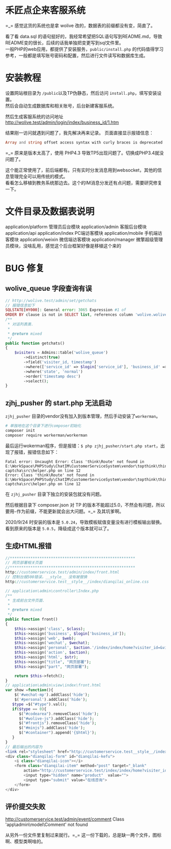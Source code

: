 # 禾匠点企来客服系统
=_= 感觉这货的系统也是拿 wolive 改的，数据表的前缀都没有变，简直了。            

看了看 data.sql 的语句挺好的，我经常希望把SQL语句写到README.md，导致README变的很长，后续的话我单独把变更写到sql文件里。         
一般PHP的web应用，都提供了安装服务，`public/install.php` 的代码值得学习参考，一般都是填写账号密码和配置，然后进行文件读写和数据库生成。         

# 安装教程
设置网站根目录为 `/public`以及TP伪静态，然后访问 `install.php`，填写安装设置。        
然后会自动生成数据库和相关账号，后台新建客服系统。  

然后生成客服系统的访问地址 http://wolive.test/admin/login/index/business_id/1.htm


结果刚一访问就遇到问题了，我先解决再来记录。
页面直接显示报错信息：
```php
Array and string offset access syntax with curly braces is deprecated
```
=_= 原来是版本太高了，使用 PHP4.3 导致TP5出现问题了。切换成PHP3.4就没问题了。       

这个能正常使用了，前后端都有。只有实时分发消息用到websocket，其他的信息管理完全可以用传统的模式。    
看看怎么移植到教务系统那边去。这个的IM消息分发还有点问题，需要研究修复一下。          

# 文件目录及数据表说明      
application/platform 管理员后台模块
application/admin 客服后台模块
application/api 
application/index PC端访客模块
application/mobile 手机端访客模块
application/weixin 微信端访客模块
application/manager 微擎超级管理员模块，没啥乱用，感觉这个后台框架好像是移植这个来的    





# BUG 修复
## wolive_queue 字段查询有误
```php
// http://wolive.test/admin/set/getchats
// 报错信息如下
SQLSTATE[HY000]: General error: 3065 Expression #1 of 
ORDER BY clause is not in SELECT list, references column 'wolive.wolive_queue.timestamp' which is not in SELECT list; this is incompatible with DISTINCT
/**
 * 对话列表类.
 *
 * @return mixed
 */
public function getchats()
{
    $visiters = Admins::table('wolive_queue')
        ->distinct(true)
        ->field('visiter_id, timestamp')
        ->where(['service_id' => $login['service_id'], 'business_id' => $login['business_id']])
        ->where('state', 'normal')
        ->order('timestamp desc')
        ->select();
}
```

## zjhj_pusher 的 start.php 无法启动
`zjhj_pusher` 目录的vendor没有加入到版本管理，然后手动安装了`workerman`。
```sh
# 单独地在这个目录下进行composer初始化
composer init
composer require workerman/workerman
```

最后运行wokerman程序，但是报错：`$ php zjhj_pusher/start.php start`，出现了报错，报错信息如下：
```log
Fatal error: Uncaught Error: Class 'think\Route' not found in E:\WorkSpace\PHPStudy\ChatIM\CustomerServiceSystem\vendor\topthink\think-captcha\src\helper.php on line 12
Error: Class 'think\Route' not found in E:\WorkSpace\PHPStudy\ChatIM\CustomerServiceSystem\vendor\topthink\think-captcha\src\helper.php on line 12
```
在 `zjhj_pusher` 目录下独立的安装包就没有问题。 

然后根据目录下 composer.json 对 TP 的版本不能超过5.0，不然会有问题，所以要用`~`作为前缀，不能更新就会出大问题。=_= 及其坑爹啊。 

2020/9/24 时安装的版本是 `5.0.24`，导致模板赋值变量没有进行模板输出替换。
看到原来的版本是 `5.0.5`，降级成这个版本就可以了。         

## 生成HTML报错 
```php
//*******************************************************
// 网页部署相关页面
//*******************************************************
http://customerservice.test/admin/index/front.html
// 控制台报500错误，__style__ 没有被替换    
http://customerservice.test__style__/index/dianqilai_online.css 

// application\admin\controller\Index.php
/**
 * 生成前台文件页面.
 *
 * @return mixed
 */
public function front()
{
    $this->assign('class', $class);
    $this->assign('business', $login['business_id']);
    $this->assign('web', $web);
    $this->assign('wechat', $wechat);
    $this->assign('personal', $action.'/index/index/home?visiter_id=&visiter_name=&avatar=&business_id='.$login['business_id'].'&groupid='.$login['groupid'].'&special='.$login['service_id']);
    $this->assign('action', $action);
    $this->assign('html', $str);
    $this->assign("title", "网页部署");
    $this->assign("part", "网页部署");

    return $this->fetch();
}
// application\admin\view\index\front.html
var show =function(){
    $('#wechat-mp').addClass('hide');
    $('#personal').addClass('hide');
   $type =$("#type").val();
   if($type == 0){
      $("#codearea").removeClass('hide');
      $("#wolive-js").addClass('hide');
      $("#frontjs").removeClass('hide');
      $("#minjs").addClass('hide');
      $("#container").append('{$html}');
   }
}
// 最后输出的内容为
<link rel="stylesheet" href="http://customerservice.test__style__/index/dianqilai_online.css">
<div class="dianqilai-form" id="dianqilai-kefu">
    <i class="dianqilai-icon"></i> 
    <form class="dianqilai-item" method="post" target="_blank"
        action="http://customerservice.test/index/index/home?visiter_id=&visiter_name=&avatar=&business_id=1&groupid=0">
        <input type="hidden" name="product"  value="">
        <input type="submit" value="在线咨询">
    </form>
</div>
```

## 评价提交失败
http://customerservice.test/admin/event/comment
Class 'app\admin\model\Comment' not found       

从另外一份文件里复制过来就行。=_= 这一份下载的，总是缺一两个文件，图标啊、模型类啊啥的。      